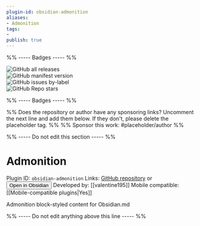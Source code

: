 ```yaml
---
plugin-id: obsidian-admonition
aliases:
- Admonition
tags: 
- 
publish: true
---
```


%% ----- Badges ----- %%

![GitHub all releases](https://img.shields.io/github/downloads/valentine195/obsidian-admonition/total?color=573E7A&logo=github&style=for-the-badge)   
![GitHub manifest version](https://img.shields.io/github/manifest-json/v/valentine195/obsidian-admonition?color=573E7A&logo=github&style=for-the-badge)   
![GitHub issues by-label](https://img.shields.io/github/issues/valentine195/obsidian-admonition/help%20wanted?color=573E7A&logo=github&style=for-the-badge)   
![GitHub Repo stars](https://img.shields.io/github/stars/valentine195/obsidian-admonition?color=573E7A&logo=github&style=for-the-badge)

%% ----- Badges ----- %%

%% Does the repository or author have any sponsoring links? Uncomment the next line and add them below. If they don't, please delete the placeholder tag. %%
%% Sponsor this work: #placeholder/author %%

%% ----- Do not edit this section ----- %%

# Admonition

Plugin ID: `obsidian-admonition`
Links: [GitHub repository](https://github.com/valentine195/obsidian-admonition) or [<button id=HH>Open in Obsidian</button>](obsidian://goto-plugin?id=obsidian-admonition)
Developed by: [[valentine195]]
Mobile compatible: [[Mobile-compatible plugins|Yes]]

Admonition block-styled content for Obsidian.md

%% ----- Do not edit anything above this line ----- %% 
